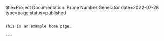 title=Project Documentation: Prime Number Generator
date=2022-07-28
type=page
status=published
~~~~~~

This is an example home page.

---

